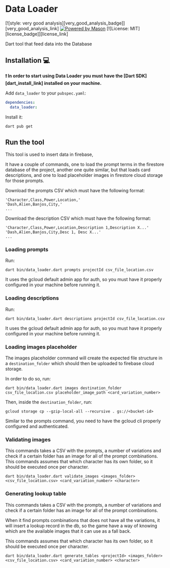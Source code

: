 # Data Loader

[![style: very good analysis][very_good_analysis_badge]][very_good_analysis_link]
[![Powered by Mason](https://img.shields.io/endpoint?url=https%3A%2F%2Ftinyurl.com%2Fmason-badge)](https://github.com/felangel/mason)
[![License: MIT][license_badge]][license_link]

Dart tool that feed data into the Database

## Installation 💻

**❗ In order to start using Data Loader you must have the [Dart SDK][dart_install_link] installed on your machine.**

Add `data_loader` to your `pubspec.yaml`:

```yaml
dependencies:
  data_loader:
```

Install it:

```sh
dart pub get
```

## Run the tool

This tool is used to insert data in firebase,

It have a couple of commands, one to load the prompt terms in the firestore database of the project, another one quite similar, but that loads card descriptions, and one to load placeholder images in firestore cloud storage for those prompts.

Download the prompts CSV which must have the following format:

```
'Character,Class,Power,Location,'
'Dash,Alien,Banjos,City,'
...
```

Download the description CSV which must have the following format:

```
'Character,Class,Power,Location,Description 1,Description X...'
'Dash,Alien,Banjos,City,Desc 1, Desc X...'
...
```

### Loading prompts

Run:

```
dart bin/data_loader.dart prompts projectId csv_file_location.csv
```

It uses the gcloud default admin app for auth, so you must have it properly configured
in your machine before running it.

### Loading descriptions

Run:

```
dart bin/data_loader.dart descriptions projectId csv_file_location.csv
```

It uses the gcloud default admin app for auth, so you must have it properly configured
in your machine before running it.

### Loading images placeholder

The images placeholder command will create the expected file structure in a `destination_folder`
which should then be uploaded to firebase cloud storage.

In order to do so, run:

```
dart bin/data_loader.dart images destination_folder csv_file_location.csv placeholder_image_path <card_variation_number>
```

Then, inside the `destination_folder`, run:

```
gcloud storage cp --gzip-local-all --recursive . gs://<bucket-id>
```

Similar to the prompts command, you need to have the gcloud cli properly configured
and authenticated.

### Validating images

This commands takes a CSV with the prompts, a number of variations and check if a certain folder
has an image for all of the prompt combinations. This commands assumes that which character has its
own folder, so it should be executed once per character.

```
dart bin/data_loader.dart validate_images <images_folder> <csv_file_location.csv> <card_variation_number> <character>
```

### Generating lookup table

This commands takes a CSV with the prompts, a number of variations and check if a certain folder
has an image for all of the prompt combinations.

When it find prompts combinations that does not have all the variations, it will insert a lookup record in the db, so the game have a way of knowing which are the available images that it can use as a fall back.

This commands assumes that which character has its
own folder, so it should be executed once per character.

```
dart bin/data_loader.dart generate_tables <projectId> <images_folder> <csv_file_location.csv> <card_variation_number> <character>
```
